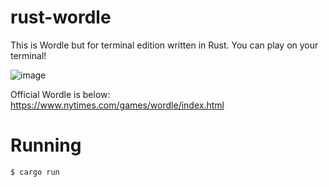 # rust-wordle
This is Wordle but for terminal edition written in Rust. You can play on your terminal!  

![image](https://user-images.githubusercontent.com/57422625/156683220-9ec69f77-549b-45c3-9319-bcd7a5d33aa8.png)


Official Wordle is below:  
https://www.nytimes.com/games/wordle/index.html
# Running 
````bash 
$ cargo run
````


